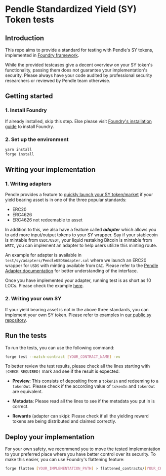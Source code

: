 # Pendle Standardized Yield (SY) Token tests

## Introduction

This repo aims to provide a standard for testing with Pendle's SY tokens, implemented in [Foundry framework](https://book.getfoundry.sh/).

While the provided testcases give a decent overview on your SY token's functionality, passing them does not guarantee your implementation's security. Please always have your code audited by professional security researchers or reviewed by Pendle team otherwise.

## Getting started

### 1. Install Foundry

If already installed, skip this step. Else please visit [Foundry's installation guide](https://book.getfoundry.sh/getting-started/installation.html) to install Foundry.

### 2. Set up the environment

```bash
yarn install
forge install
```

## Writing your implementation

### 1. Writing adapters

Pendle provides a feature to [quickly launch your SY token/market](https://app.pendle.finance/listing) if your yield bearing asset is in one of the three popular standards:

- ERC20
- ERC4626
- ERC4626 not redeemable to asset

In addition to this, we also have a feature called **_adapter_** which allows you to add more input/output tokens to your SY wrapper. Say if your stablecoin is mintable from `USDC/USDT`, your liquid restaking Bitcoin is mintable from `WBTC`, you can implement an adapter to help users utilize this minting route.

An example for adapter is available in `test/sy/adapters/PendleUSDSAdapter.sol` where we launch an ERC20 wrapper for `USDS` with minting available from `DAI`. Please refer to the [Pendle Adapter documentation](https://github.com/pendle-finance/pendle-sy/blob/main/contracts/interfaces/IStandardizedYieldAdapter.sol) for better understanding of the interface.

Once you have implemented your adapter, running test is as short as 10 LOCs. Please check the example [here](./test/sy/usds.t.sol).

### 2. Writing your own SY

If your yield bearing asset is not in the above three standards, you can implement your own SY token. Please refer to examples in [our public sy repository](https://github.com/pendle-finance/Pendle-SY-Public).

## Run the tests

To run the tests, you can use the following command:

```bash
forge test --match-contract [YOUR_CONTRACT_NAME] -vv
```

To better review the test results, please check all the lines starting with `[CHECK REQUIRED]` mark and see if the result is expected:

- **Preview**: This consists of depositing from a `tokenIn` and redeeming to a `tokenOut`. Please check if the according value of `tokenIn` and `tokenOut` are equivalent.

- **Metadata**: Please read all the lines to see if the metadata you put in is correct.

- **Rewards** (adapter can skip): Please check if all the yielding reward tokens are being distributed and claimed correctly.

## Deploy your implementation

For your own safety, we recommend you to move the tested implementation to your preferred place where you have better control over its security. To make this easier, you can use Foundry's flattening feature:

```bash
forge flatten [YOUR_IMPLEMENTATION_PATH] > flattened_contracts/[YOUR_CONTRACT_NAME].sol
```
